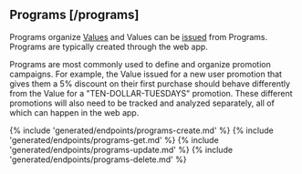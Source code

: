 ## Programs [/programs]

Programs organize [Values](#reference/0/values) and Values can be [issued](#reference/0/issuing-value) from Programs.  Programs are typically created through the web app.

Programs are most commonly used to define and organize promotion campaigns. For example, the Value issued for a new user promotion that gives them a 5% discount on their first purchase should behave differently from the Value for a "TEN-DOLLAR-TUESDAYS" promotion. These different promotions will also need to be tracked and analyzed separately, all of which can happen in the web app.

{% include 'generated/endpoints/programs-create.md' %}
{% include 'generated/endpoints/programs-get.md' %}
{% include 'generated/endpoints/programs-update.md' %}
{% include 'generated/endpoints/programs-delete.md' %}
